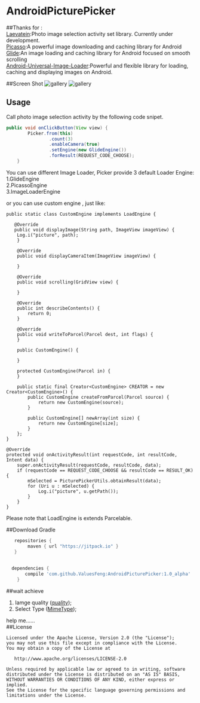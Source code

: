 # AndroidPicturePicker


##Thanks for :    
[Laevatein](https://github.com/nohana/Laevatein):Photo image selection activity set library. Currently under development.    
[Picasso](https://github.com/square/picasso):A powerful image downloading and caching library for Android    
[Glide](https://github.com/bumptech/glide):An image loading and caching library for Android focused on smooth scrolling    
[Android-Universal-Image-Loader](https://github.com/nostra13/Android-Universal-Image-Loader):Powerful and flexible library for loading, caching and displaying images on Android.  

##Screen Shot
![gallery](http://7sby47.com5.z0.glb.clouddn.com/screenshot1.jpg-xhdpi)
![gallery](http://7sby47.com5.z0.glb.clouddn.com/screenshot2.jpg-xhdpi)


## Usage    

Call photo image selection activity by the following code snipet.    
```java
public void onClickButton(View view) {
        Picker.from(this)
                .count(3)
                .enableCamera(true)
                .setEngine(new GlideEngine())
                .forResult(REQUEST_CODE_CHOOSE);
    }
```    
You can use different Image Loader, Picker provide 3 default Loader Engine:    
1.GlideEngine    
2.PicassoEngine    
3.ImageLoaderEngine    

or you can use custom engine , just like:    

    public static class CustomEngine implements LoadEngine {
        
       @Override
       public void displayImage(String path, ImageView imageView) {
        Log.i("picture", path);
        }
   
        @Override
        public void displayCameraItem(ImageView imageView) {

        }

        @Override
        public void scrolling(GridView view) {

        }

        @Override
        public int describeContents() {
            return 0;
        }

        @Override
        public void writeToParcel(Parcel dest, int flags) {
        }

        public CustomEngine() {

        }

        protected CustomEngine(Parcel in) {
        }

        public static final Creator<CustomEngine> CREATOR = new Creator<CustomEngine>() {
            public CustomEngine createFromParcel(Parcel source) {
                return new CustomEngine(source);
            }

            public CustomEngine[] newArray(int size) {
                return new CustomEngine[size];
            }
        };
    }
    
    @Override
    protected void onActivityResult(int requestCode, int resultCode, Intent data) {
        super.onActivityResult(requestCode, resultCode, data);
        if (requestCode == REQUEST_CODE_CHOOSE && resultCode == RESULT_OK) {
            mSelected = PicturePickerUtils.obtainResult(data);
            for (Uri u : mSelected) {
                Log.i("picture", u.getPath());
            }
        }
    }
     
     

Please note that LoadEngine is extends Parcelable.    

##Download
Gradle    
```gradle
   repositories {
    	maven { url "https://jitpack.io" }
   }  
  
  
  dependencies {
	   compile 'com.github.ValuesFeng:AndroidPicturePicker:1.0_alpha'
	}  
```

##wait achieve
1. Iamge quality ([quality](https://github.com/ValuesFeng/AndroidPicturePicker/blob/master/gallery%2Fsrc%2Fmain%2Fjava%2Fio%2Fvaluesfeng%2Fpicker%2FPicker.java));    
2. Select Type  ([MimeType](https://github.com/ValuesFeng/AndroidPicturePicker/blob/master/gallery%2Fsrc%2Fmain%2Fjava%2Fio%2Fvaluesfeng%2Fpicker%2FMimeType.java));


help me……    
##License


    Licensed under the Apache License, Version 2.0 (the "License");
    you may not use this file except in compliance with the License.
    You may obtain a copy of the License at

       http://www.apache.org/licenses/LICENSE-2.0

    Unless required by applicable law or agreed to in writing, software
    distributed under the License is distributed on an "AS IS" BASIS,
    WITHOUT WARRANTIES OR CONDITIONS OF ANY KIND, either express or implied.
    See the License for the specific language governing permissions and
    limitations under the License.


  
